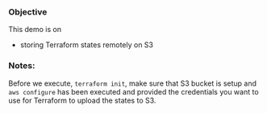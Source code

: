 ### Objective

This demo is on

- storing Terraform states remotely on S3

### Notes:

Before we execute, `terraform init`, make sure that S3 bucket is setup and `aws configure` has been executed and provided the credentials you want to use for Terraform to upload the states to S3.
